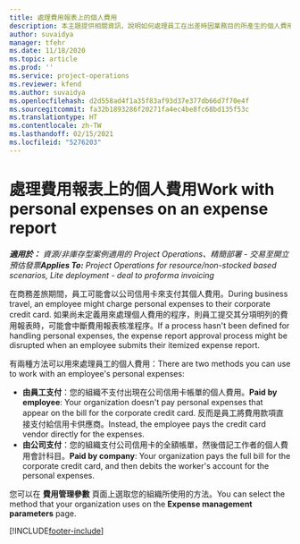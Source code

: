 ```yaml
---
title: 處理費用報表上的個人費用
description: 本主題提供相關資訊，說明如何處理員工在出差時因業務目的所產生的個人費用。
author: suvaidya
manager: tfehr
ms.date: 11/18/2020
ms.topic: article
ms.prod: ''
ms.service: project-operations
ms.reviewer: kfend
ms.author: suvaidya
ms.openlocfilehash: d2d558ad4f1a35f83af93d37e377db66d7f70e4f
ms.sourcegitcommit: fa32b1893286f20271fa4ec4be8fc68bd135f53c
ms.translationtype: HT
ms.contentlocale: zh-TW
ms.lasthandoff: 02/15/2021
ms.locfileid: "5276203"
---
```

# <a name="work-with-personal-expenses-on-an-expense-report"></a><span data-ttu-id="64e53-103">處理費用報表上的個人費用</span><span class="sxs-lookup"><span data-stu-id="64e53-103">Work with personal expenses on an expense report</span></span>

<span data-ttu-id="64e53-104">_**適用於：** 資源/非庫存型案例適用的 Project Operations、精簡部署 - 交易至開立預估發票_</span><span class="sxs-lookup"><span data-stu-id="64e53-104">_**Applies To:** Project Operations for resource/non-stocked based scenarios, Lite deployment - deal to proforma invoicing_</span></span>

<span data-ttu-id="64e53-105">在商務差旅期間，員工可能會以公司信用卡來支付其個人費用。</span><span class="sxs-lookup"><span data-stu-id="64e53-105">During business travel, an employee might charge personal expenses to their corporate credit card.</span></span> <span data-ttu-id="64e53-106">如果尚未定義用來處理個人費用的程序，則員工提交其分項明列的費用報表時，可能會中斷費用報表核准程序。</span><span class="sxs-lookup"><span data-stu-id="64e53-106">If a process hasn't been defined for handling personal expenses, the expense report approval process might be disrupted when an employee submits their itemized expense report.</span></span>

<span data-ttu-id="64e53-107">有兩種方法可以用來處理員工的個人費用：</span><span class="sxs-lookup"><span data-stu-id="64e53-107">There are two methods you can use to work with an employee's personal expenses:</span></span>

  - <span data-ttu-id="64e53-108">**由員工支付**：您的組織不支付出現在公司信用卡帳單的個人費用。</span><span class="sxs-lookup"><span data-stu-id="64e53-108">**Paid by employee**: Your organization doesn't pay personal expenses that appear on the bill for the corporate credit card.</span></span> <span data-ttu-id="64e53-109">反而是員工將費用款項直接支付給信用卡供應商。</span><span class="sxs-lookup"><span data-stu-id="64e53-109">Instead, the employee pays the credit card vendor directly for the expenses.</span></span> 
  - <span data-ttu-id="64e53-110">**由公司支付**：您的組織支付公司信用卡的全額帳單，然後借記工作者的個人費用會計科目。</span><span class="sxs-lookup"><span data-stu-id="64e53-110">**Paid by company**: Your organization pays the full bill for the corporate credit card, and then debits the worker's account for the personal expenses.</span></span>

<span data-ttu-id="64e53-111">您可以在 **費用管理參數** 頁面上選取您的組織所使用的方法。</span><span class="sxs-lookup"><span data-stu-id="64e53-111">You can select the method that your organization uses on the **Expense management parameters** page.</span></span>


[!INCLUDE[footer-include](../includes/footer-banner.md)]
